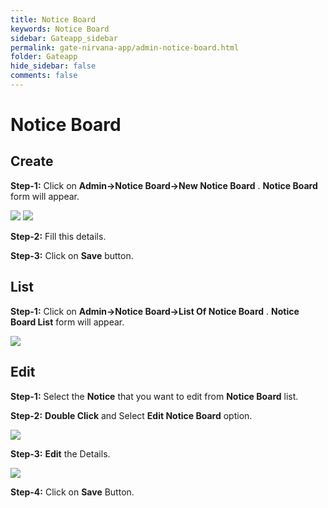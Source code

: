 ```yaml
---
title: Notice Board
keywords: Notice Board
sidebar: Gateapp_sidebar
permalink: gate-nirvana-app/admin-notice-board.html
folder: Gateapp
hide_sidebar: false
comments: false
---
```

# Notice Board

## Create

**Step-1:** Click on **Admin->Notice Board->New Notice Board** . **Notice Board** form will appear.

![](/images/New-Notice-Board.png)
![](/images/Notice-Board-frm.png)

**Step-2:** Fill this details.

**Step-3:** Click on **Save** button.

## List

**Step-1:**  Click on **Admin->Notice Board->List Of Notice Board** . **Notice Board List** form will appear.

![](/images/List-of-Notice-Board.png)

## Edit

**Step-1:** Select the **Notice** that you want to edit from **Notice Board** list.

**Step-2:** **Double Click** and Select **Edit Notice Board** option.

![](/images/Edit-Notice-Board.png)

**Step-3:** **Edit** the Details.

![](/images/Edit-Notice-Board-frm.png)

**Step-4:** Click on **Save** Button.
